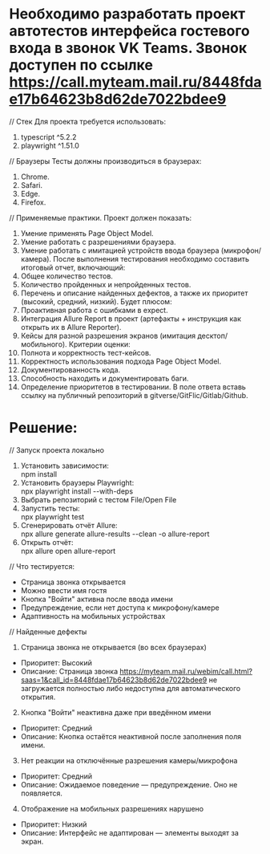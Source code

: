 # Необходимо разработать проект автотестов интерфейса гостевого входа в звонок VK Teams. Звонок доступен по ссылке https://call.myteam.mail.ru/8448fdae17b64623b8d62de7022bdee9

// Стек
Для проекта требуется использовать:
1. typescript ^5.2.2
2. playwright ^1.51.0

// Браузеры
Тесты должны производиться в браузерах:
1. Chrome.
2. Safari.
3. Edge.
4. Firefox.

// Применяемые практики.
Проект должен показать:
1. Умение применять Page Object Model.
2. Умение работать с разрешениями браузера.
3. Умение работать с имитацией устройств ввода браузера (микрофон/камера).
После выполнения тестирования необходимо составить итоговый отчет, включающий:
1. Общее количество тестов.
2. Количество пройденных и непройденных тестов.
3. Перечень и описание найденных дефектов, а также их приоритет (высокий, средний, низкий).
Будет плюсом:
1. Проактивная работа с ошибками в еxресt.
2. Интеграция Allure Report в проект (артефакты + инструкция как открыть их в Allure Reporter).
3. Кейсы для разной разрешения экранов (имитация десктоп/мобильного).
Критерии оценки:
1. Полнота и корректность тест-кейсов.
2. Корректность использования подхода Page Object Model.
3. Документированность кода.
4. Способность находить и документировать баги.
5. Определение приоритетов в тестировании.
В поле ответа вставь ссылку на публичный репозиторий в gitverse/GitFlic/Gitlab/Github.

# Решение:
// Запуск проекта локально
1. Установить зависимости:  
   npm install
2. Установить браузеры Playwright:  
   npx playwright install --with-deps
3. Выбрать репозиторий с тестом File/Open File
3. Запустить тесты:  
   npx playwright test
4. Сгенерировать отчёт Allure:  
   npx allure generate allure-results --clean -o allure-report
5. Открыть отчёт:  
   npx allure open allure-report

// Что тестируется:
- Страница звонка открывается
- Можно ввести имя гостя
- Кнопка "Войти" активна после ввода имени
- Предупреждение, если нет доступа к микрофону/камере
- Адаптивность на мобильных устройствах

// Найденные дефекты
1. Страница звонка не открывается (во всех браузерах)
- Приоритет: Высокий
- Описание: Страница звонка https://myteam.mail.ru/webim/call.html?saas=1&call_id=8448fdae17b64623b8d62de7022bdee9 не загружается полностью либо недоступна для автоматического открытия.
2. Кнопка "Войти" неактивна даже при введённом имени
- Приоритет: Средний
- Описание: Кнопка остаётся неактивной после заполнения поля имени.
3. Нет реакции на отключённые разрешения камеры/микрофона
- Приоритет: Средний
- Описание: Ожидаемое поведение — предупреждение. Оно не появляется.
4. Отображение на мобильных разрешениях нарушено
- Приоритет: Низкий
- Описание: Интерфейс не адаптирован — элементы выходят за экран.
